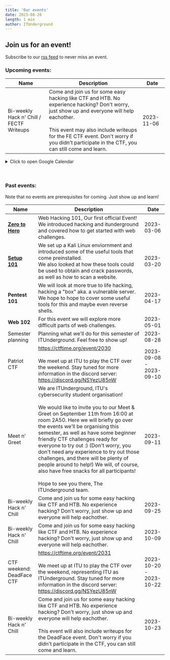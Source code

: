 ```yaml
---
title: 'Our events'
date: 2023-08-28
length: 1 min
author: ITUnderground
---
```


## Join us for an event!

Subscribe to our [rss feed](http://itunderground.dk/rss/events.xml) to never miss an event.

### Upcoming events:

| Name                                     | Description                                                                                                                                                                                                                                                                                   | Date       |
| ---------------------------------------- | --------------------------------------------------------------------------------------------------------------------------------------------------------------------------------------------------------------------------------------------------------------------------------------------- | ---------- |
| Bi-weekly Hack n' Chill / FECTF Writeups | Come and join us for some easy hacking like CTF and HTB. No experience hacking? Don't worry, just show up and everyone will help eachother.<br><br>This event may also include writeups for the FE CTF event. Don't worry if you didn't participate in the CTF, you can still come and learn. | 2023-11-06 |

<details>
<summary>Click to open Google Calendar</summary>
<iframe src="https://calendar.google.com/calendar/embed?src=a958e7dadgao22g6k57f4ogjvvefcnqc%40import.calendar.google.com&ctz=Europe%2FBerlin" style="border: 0;" width="800" height="600" frameborder="0" scrolling="no"></iframe>
</details>

<br>
<br>

### Past events:

Note that no events are prerequisites for coming. Just show up and learn!

| Name                                                                                                                     | Description                                                                                                                                                                                                                                                                                                                                                                                                                                                                                                                                                                             | Date                    |
| ------------------------------------------------------------------------------------------------------------------------ | --------------------------------------------------------------------------------------------------------------------------------------------------------------------------------------------------------------------------------------------------------------------------------------------------------------------------------------------------------------------------------------------------------------------------------------------------------------------------------------------------------------------------------------------------------------------------------------- | ----------------------- |
| **[Zero to Hero](https://docs.google.com/presentation/d/1NKq6T3BsB07zz03xzss2HTeou0ufYaHw2_7G90WLALU/edit?usp=sharing)** | Web Hacking 101, Our first official Event!<br>We introduced hacking and itunderground and covered how to get started with web challenges.                                                                                                                                                                                                                                                                                                                                                                                                                                               | 2023-03-06              |
| **[Setup 101](https://docs.google.com/presentation/d/1Gf1oz5B81gZTHK6ECNtXGcdvrAQvLICyXcp0jkXK0oc/edit?usp=sharing)**    | We set up a Kali Linux enviornment and introduced some of the useful tools that come preinstalled.<br>We also looked at how these tools could be used to obtain and crack passwords, as well as how to scan a website.                                                                                                                                                                                                                                                                                                                                                                  | 2023-03-20              |
| **Pentest 101**                                                                                                          | We will look at more true to life hacking, hacking a "box" aka. a vulnerable server. We hope to hope to cover some useful tools for this and maybe even reverse shells.                                                                                                                                                                                                                                                                                                                                                                                                                 | 2023-04-17              |
| **Web 102**                                                                                                              | For this event we will explore more difficult parts of web challenges.                                                                                                                                                                                                                                                                                                                                                                                                                                                                                                                  | 2023-05-01              |
| Semester planning                                                                                                        | Planning what we'll do for this semester of ITUnderground. Feel free to show up!                                                                                                                                                                                                                                                                                                                                                                                                                                                                                                        | 2023-08-28              |
| Patriot CTF                                                                                                              | https://ctftime.org/event/2030<br><br>We meet up at ITU to play the CTF over the weekend. Stay tuned for more information in the discord server: https://discord.gg/NSYezU85nW                                                                                                                                                                                                                                                                                                                                                                                                          | 2023-09-08 - 2023-09-10 |
| Meet n' Greet                                                                                                            | We are ITUnderground, ITU's cybersecurity student organisation! <br><br>We would like to invite you to our Meet & Greet on September 11th from 16:00 at room 2A50. Here we will briefly go over the events we'll be organising this semester, as well as have some beginner friendly CTF challenges ready for everyone to try out :) (Don't worry, you don't need any experience to try out those challenges, and there will be plenty of people around to help!) We will, of course, also have free snacks for all participants!<br><br>Hope to see you there, The ITUnderground team. | 2023-09-11              |
| Bi-weekly Hack n' Chill                                                                                                  | Come and join us for some easy hacking like CTF and HTB. No experience hacking? Don't worry, just show up and everyone will help eachother.                                                                                                                                                                                                                                                                                                                                                                                                                                             | 2023-09-25              |
| Bi-weekly Hack n' Chill                                                                                                  | Come and join us for some easy hacking like CTF and HTB. No experience hacking? Don't worry, just show up and everyone will help eachother.                                                                                                                                                                                                                                                                                                                                                                                                                                             | 2023-10-09              |
| CTF weekend: DeadFace CTF                                                                                                | https://ctftime.org/event/2031<br><br>We meet up at ITU to play the CTF over the weekend, representing ITU as ITUnderground. Stay tuned for more information in the discord server: https://discord.gg/NSYezU85nW                                                                                                                                                                                                                                                                                                                                                                       | 2023-10-20 - 2023-10-22 |
| Bi-weekly Hack n' Chill                                                                                                  | Come and join us for some easy hacking like CTF and HTB. No experience hacking? Don't worry, just show up and everyone will help eachother.<br><br>This event will also include writeups for the DeadFace event. Don't worry if you didn't participate in the CTF, you can still come and learn.                                                                                                                                                                                                                                                                                        | 2023-10-23              |
